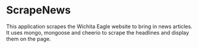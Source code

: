 # ScrapeNews

This application scrapes the Wichita Eagle website to bring in news articles. It uses mongo, mongoose and cheerio to scrape the headlines and display them on the page. 
